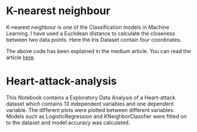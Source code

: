# K-nearest neighbour 

   K-nearest neighbour is one of the Classification models in Machine Learning. I have used a Euclidean distance to calculate the closeness between two data points. Here the Iris Dataset contain four coordinates.
   
   The above code has been explained in the medium article. You can read the article [here](https://saravananannamalai4871.medium.com/k-means-neighbour-from-scratch-in-python-11c9ffc0e834).
   
   
# Heart-attack-analysis
         
   This Notebook contains a Exploratory Data Analysis of a Heart-attack dataset which contains 13 independent variables and one dependent variable. The different plots were plotted between different variables. Models such as LogisticRegression and KNeighborClassfier were fitted on to the dataset and model accuracy was calculated.
